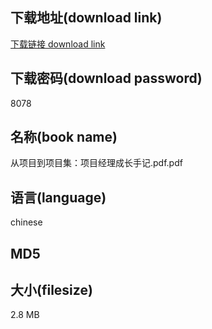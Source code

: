 ## 下载地址(download link)
[下载链接 download link](https://tutu365.netlify.app/?s=%E4%BB%8E%E9%A1%B9%E7%9B%AE%E5%88%B0%E9%A1%B9%E7%9B%AE%E9%9B%86%EF%BC%9A%E9%A1%B9%E7%9B%AE%E7%BB%8F%E7%90%86%E6%88%90%E9%95%BF%E6%89%8B%E8%AE%B0.pdf)

## 下载密码(download password)
8078

## 名称(book name)
从项目到项目集：项目经理成长手记.pdf.pdf

## 语言(language)
chinese

## MD5


## 大小(filesize)
2.8 MB
